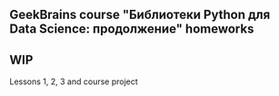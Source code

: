 ## GeekBrains course "Библиотеки Python для Data Science: продолжение" homeworks

## WIP

Lessons 1, 2, 3 and course project
